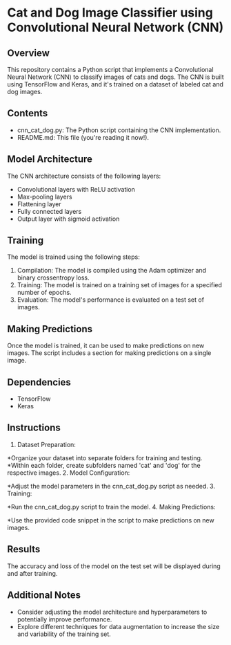 
# Cat and Dog Image Classifier using Convolutional Neural Network (CNN)

## Overview

This repository contains a Python script that implements a Convolutional Neural Network (CNN) to classify images of cats and dogs. The CNN is built using TensorFlow and Keras, and it's trained on a dataset of labeled cat and dog images.

## Contents

* cnn_cat_dog.py: The Python script containing the CNN implementation.
* README.md: This file (you're reading it now!).
## Model Architecture

The CNN architecture consists of the following layers:

* Convolutional layers with ReLU activation
* Max-pooling layers
* Flattening layer
* Fully connected layers
* Output layer with sigmoid activation
## Training

The model is trained using the following steps:

1. Compilation: The model is compiled using the Adam optimizer and binary crossentropy loss.
2. Training: The model is trained on a training set of images for a specified number of epochs.
3. Evaluation: The model's performance is evaluated on a test set of images.
## Making Predictions

Once the model is trained, it can be used to make predictions on new images. The script includes a section for making predictions on a single image.

## Dependencies

* TensorFlow
* Keras
## Instructions

1. Dataset Preparation:

*Organize your dataset into separate folders for training and testing.
*Within each folder, create subfolders named 'cat' and 'dog' for the respective images.
2. Model Configuration:

*Adjust the model parameters in the cnn_cat_dog.py script as needed.
3. Training:

*Run the cnn_cat_dog.py script to train the model.
4. Making Predictions:

*Use the provided code snippet in the script to make predictions on new images.
## Results

The accuracy and loss of the model on the test set will be displayed during and after training.

## Additional Notes

* Consider adjusting the model architecture and hyperparameters to potentially improve performance.
* Explore different techniques for data augmentation to increase the size and variability of the training set.
